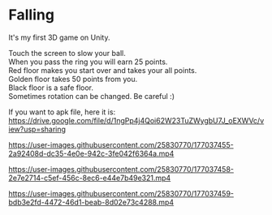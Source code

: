 # Falling
It's my first 3D game on Unity. 

Touch the screen to slow your ball. <br>
When you pass the ring you will earn 25 points.<br>
Red floor makes you start over and takes your all points.<br>
Golden floor takes 50 points from you.<br>
Black floor is a safe floor.<br>
Sometimes rotation can be changed. Be careful :)

If you want to apk file, here it is: https://drive.google.com/file/d/1ngPp4j4Qoi62W23TuZWygbU7J_oEXWVc/view?usp=sharing

https://user-images.githubusercontent.com/25830770/177037455-2a92408d-dc35-4e0e-942c-3fe042f6364a.mp4



https://user-images.githubusercontent.com/25830770/177037458-2e7e2714-c5ef-456c-8ec6-e44e7b49e321.mp4



https://user-images.githubusercontent.com/25830770/177037459-bdb3e2fd-4472-46d1-beab-8d02e73c4288.mp4

